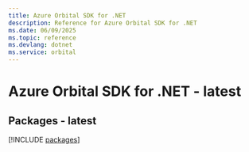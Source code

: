 ```yaml
---
title: Azure Orbital SDK for .NET
description: Reference for Azure Orbital SDK for .NET
ms.date: 06/09/2025
ms.topic: reference
ms.devlang: dotnet
ms.service: orbital
---
```

# Azure Orbital SDK for .NET - latest
## Packages - latest
[!INCLUDE [packages](orbital-index.md)]